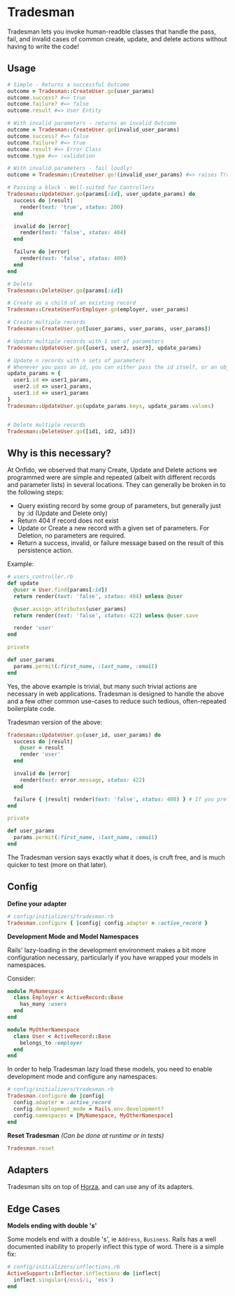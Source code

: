 # Tradesman

Tradesman lets you invoke human-readble classes that handle the pass, fail, and invalid cases of common create, update, and delete actions without having to write the code!

## Usage

```ruby
# Simple - Returns a successful Outcome
outcome = Tradesman::CreateUser.go(user_params)
outcome.success? #=> true
outcome.failure? #=> false
outcome.result #=> User Entity

# With invalid parameters - returns an invalid Outcome
outcome = Tradesman::CreateUser.go(invalid_user_params)
outcome.success? #=> false
outcome.failure? #=> true
outcome.result #=> Error Class
outcome.type #=> :validation

# With invalid parameters - fail loudly!
outcome = Tradesman::CreateUser.go!(invalid_user_params) #=> raises Tradesman::Invalid or Tradesman::Failure

# Passing a block - Well-suited for Controllers
Tradesman::UpdateUser.go(params[:id], user_update_params) do
  success do |result|
    render(text: 'true', status: 200)
  end

  invalid do |error|
    render(text: 'false', status: 404)
  end

  failure do |error|
    render(text: 'false', status: 400)
  end
end

# Delete
Tradesman::DeleteUser.go(params[:id])

# Create as a child of an existing record
Tradesman::CreateUserForEmployer.go(employer, user_params)

# Create multiple records
Tradesman::CreateUser.go([user_params, user_params, user_params])

# Update multiple records with 1 set of parameters
Tradesman::UpdateUser.go([user1, user2, user3], update_params)

# Update n records with n sets of parameters
# Whenever you pass an id, you can either pass the id itself, or an object that response to :id
update_params = {
  user1.id => user1_params,
  user2.id => user1_params,
  user3.id => user1_params
}
Tradesman::UpdateUser.go(update_params.keys, update_params.values)


# Delete multiple records
Tradesman::DeleteUser.go([id1, id2, id3])
```

## Why is this necessary?

At Onfido, we observed that many Create, Update and Delete actions we programmed were are simple and repeated (albeit with different records and parameter lists) in several locations. They can generally be broken in to the following steps:

- Query existing record by some group of parameters, but generally just by :id (Update and Delete only)
- Return 404 if record does not exist
- Update or Create a new record with a given set of parameters. For Deletion, no parameters are required.
- Return a success, invalid, or failure message based on the result of this persistence action.

Example:
```ruby
# users_controller.rb
def update
  @user = User.find(params[:id])
  return render(text: 'false', status: 404) unless @user

  @user.assign_attributes(user_params)
  return render(text: 'false', status: 422) unless @user.save

  render 'user'
end

private

def user_params
  params.permit(:first_name, :last_name, :email)
end
```

Yes, the above example is trivial, but many such trivial actions are necessary in web applications.
Tradesman is designed to handle the above and a few other common use-cases to reduce such tedious, often-repeated boilerplate code.

Tradesman version of the above:
```ruby
Tradesman::UpdateUser.go(user_id, user_params) do
  success do |result|
    @user = result
    render 'user'
  end

  invalid do |error|
    render(text: error.message, status: 422)
  end

  failure { |result| render(text: 'false', status: 400) } # If you prefer one-liners
end

private

def user_params
  params.permit(:first_name, :last_name, :email)
end
```

The Tradesman version says exactly what it does, is cruft free, and is much quicker to test (more on that later).

## Config

**Define your adapter**

```ruby
# config/initializers/tradesman.rb
Tradesman.configure { |config| config.adapter = :active_record }
```

**Development Mode and Model Namespaces**

Rails' lazy-loading in the development environment makes a bit more configuration necessary, particularly if you have wrapped your models in namespaces.

Consider:
```ruby
module MyNamespace
  class Employer < ActiveRecord::Base
    has_many :users
  end
end

module MyOtherNamespace
  class User < ActiveRecord::Base
    belongs_to :employer
  end
end
```

In order to help Tradesman lazy load these models, you need to enable development mode and configure any namespaces:

```ruby
# config/initializers/tradesman.rb
Tradesman.configure do |config|
  config.adapter = :active_record
  config.development_mode = Rails.env.development?
  config.namespaces = [MyNamespace, MyOtherNamespace]
end
```

**Reset Tradesman** _(Can be done at runtime or in tests)_
```ruby
Tradesman.reset
```

## Adapters

Tradesman sits on top of [Horza](https://github.com/onfido/horza/), and can use any of its adapters.

## Edge Cases

**Models ending with double 's'**

Some models end with a double 's', ie `Address`, `Business`. Rails has a well documented inability to properly inflect this type of word.
There is a simple fix:

```ruby
# config/initializers/inflections.rb
ActiveSupport::Inflector.inflections do |inflect|
  inflect.singular(/ess$/i, 'ess')
end
```
